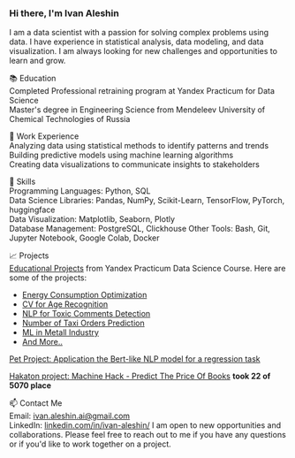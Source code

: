 ### Hi there, I'm Ivan Aleshin

I am a data scientist with a passion for solving complex problems using data. I have experience in statistical analysis, data modeling, and data visualization. I am always looking for new challenges and opportunities to learn and grow.

📚 Education  
Completed Professional retraining program at Yandex Practicum for Data Science  
Master's degree in Engineering Science from Mendeleev University of Chemical Technologies of Russia  

💼 Work Experience  
Analyzing data using statistical methods to identify patterns and trends  
Building predictive models using machine learning algorithms  
Creating data visualizations to communicate insights to stakeholders  

🚀 Skills  
Programming Languages: Python, SQL  
Data Science Libraries: Pandas, NumPy, Scikit-Learn, TensorFlow, PyTorch, huggingface  
Data Visualization: Matplotlib, Seaborn, Plotly  
Database Management: PostgreSQL, Clickhouse
Other Tools: Bash, Git, Jupyter Notebook, Google Colab, Docker  

📈 Projects  
[Educational Projects](https://github.com/ivan-aleshin/yandex-practicum-projects) from Yandex Practicum Data Science Course. Here are some of the projects:
- [Energy Consumption Optimization](https://github.com/ivan-aleshin/yandex-practicum-projects/tree/main/15_prediction_temperature_of_steel)
- [CV for Age Recognition](https://github.com/ivan-aleshin/yandex-practicum-projects/tree/main/13_cv_age_recognition)
- [NLP for Toxic Comments Detection](https://github.com/ivan-aleshin/yandex-practicum-projects/tree/main/12_nlp_toxic_comments_detection)
- [Number of Taxi Orders Prediction](https://github.com/ivan-aleshin/yandex-practicum-projects/tree/main/11_timeseries_prediction)
- [ML in Metall Industry](https://github.com/ivan-aleshin/yandex-practicum-projects/tree/main/08_ml_in_metall_industry)
- [And More..](https://github.com/ivan-aleshin/yandex-practicum-projects)

[Pet Project: Application the Bert-like NLP model for a regression task](https://github.com/ivan-aleshin/pet_projects/tree/main/nlp_for_regression)

[Hakaton project: Machine Hack - Predict The Price Of Books](https://github.com/ivan-aleshin/hackatons_and_competiions/blob/main/book_price_prediction/books_price_prediction.ipynb) **took 22 of 5070 place**

📫 Contact Me  
Email: ivan.aleshin.ai@gmail.com  
LinkedIn:  [linkedin.com/in/ivan-aleshin/](https://www.linkedin.com/in/ivan-aleshin/)
I am open to new opportunities and collaborations. Please feel free to reach out to me if you have any questions or if you'd like to work together on a project.
